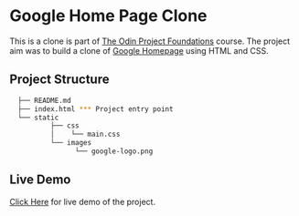 # Google Home Page Clone

This is a clone is part of [The Odin Project Foundations](https://www.theodinproject.com/courses/foundations)  course. The project aim was to build a clone of [Google Homepage](https://www.google.com) using HTML and CSS.

## Project Structure

```sh
  ├── README.md
  ├── index.html *** Project entry point
  └── static
          ├── css
          │    └── main.css 
          └── images
                └── google-logo.png
```

## Live Demo

[Click Here](https://mohamedel-khouly.github.io/google-homepage/) for live demo of the project.
